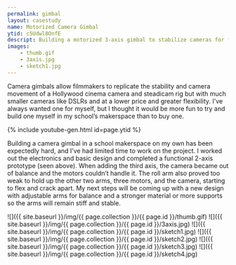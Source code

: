 ```yaml
---
permalink: gimbal
layout: casestudy
name: Motorized Camera Gimbal
ytid: c5Udwl8OnfE
descript: Building a motorized 3-axis gimbal to stabilize cameras for filmmaking using 3D printing and laser cutting. Personal project through the Phillips Academy Makerspace.
images:
    - thumb.gif
    - 3axis.jpg
    - sketch1.jpg
---
```


Camera gimbals allow filmmakers to replicate the stability and camera movement of a Hollywood cinema camera and steadicam rig but with much smaller cameras like DSLRs and at a lower price and greater flexibility. I’ve always wanted one for myself, but I thought it would be more fun to try and build one myself in my school’s makerspace than to buy one.

{% include youtube-gen.html id=page.ytid %}

Building a camera gimbal in a school makerspace on my own has been expectedly hard, and I’ve had limited time to work on the project. I worked out the electronics and basic design and completed a functional 2-axis prototype (seen above). When adding the third axis, the camera became out of balance and the motors couldn’t handle it. The roll arm also proved too weak to hold up the other two arms, three motors, and the camera, starting to flex and crack apart. My next steps will be coming up with a new design with adjustable arms for balance and a stronger material or more supports so the arms will remain stiff and stable.

![]({{ site.baseurl }}/img/{{ page.collection }}/{{ page.id }}/thumb.gif)
![]({{ site.baseurl }}/img/{{ page.collection }}/{{ page.id }}/3axis.jpg)
![]({{ site.baseurl }}/img/{{ page.collection }}/{{ page.id }}/sketch1.jpg)
![]({{ site.baseurl }}/img/{{ page.collection }}/{{ page.id }}/sketch2.jpg)
![]({{ site.baseurl }}/img/{{ page.collection }}/{{ page.id }}/sketch3.jpg)
![]({{ site.baseurl }}/img/{{ page.collection }}/{{ page.id }}/sketch4.jpg)